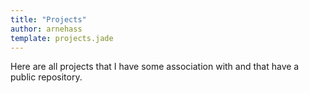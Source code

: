 ```yaml
---
title: "Projects"
author: arnehass
template: projects.jade
---
```


Here are all projects that I have some association with and that have a public repository.